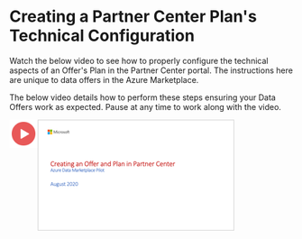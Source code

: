 # Creating a Partner Center Plan's Technical Configuration

Watch the below video to see how to properly configure the technical aspects of an Offer's Plan in the Partner Center portal. The instructions here are unique to data offers in the Azure Marketplace. 

The below video details how to perform these steps ensuring your Data Offers work as expected. Pause at any time to work along with the video.

<a href="https://youtu.be/7c3yfZbPmhw"><img src="./images/Video.png" width="50" style="float:left;" target="_blank"></a>

<a href="https://youtu.be/7c3yfZbPmhw">![Creating an Offer and Plan in Partner Center](./images/04.png)</a>
